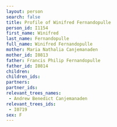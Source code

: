 ```yaml
---
layout: person
search: false
title: Profile of Winifred Fernandopulle
person_id: I1154
first_name: Winifred
last_name: Fernandopulle
full_name: Winifred Fernandopulle
mother: Maria Nathalia Canjemanaden
mother_id: I0813
father: Francis Philip Fernandopulle
father_id: I0814
children:
children_ids:
partners:
partner_ids:
relevant_trees_names:
 - Andrew Benedict Canjemanaden
relevant_trees_ids:
 - I0719
sex: F
---
```


